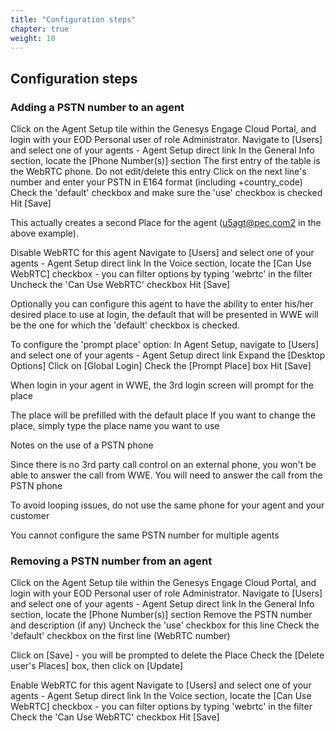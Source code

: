 ```yaml
---
title: "Configuration steps"
chapter: true
weight: 10
---
```


## Configuration steps

### Adding a PSTN number to an agent
Click on the Agent Setup tile within the Genesys Engage Cloud Portal, and login with your EOD Personal user of role Administrator. 
Navigate to [Users] and select one of your agents - Agent Setup direct link
In the General Info section, locate the [Phone Number(s)] section
The first entry of the table is the WebRTC phone. Do not edit/delete this entry
Click on the next line's number and enter your PSTN in E164 format (including +country_code)
Check the 'default' checkbox and make sure the 'use' checkbox is checked
Hit [Save]
 


This actually creates a second Place for the agent (u5agt@pec.com2 in the above example).

Disable WebRTC for this agent
Navigate to [Users] and select one of your agents - Agent Setup direct link
In the Voice section, locate the [Can Use WebRTC] checkbox - you can filter options by typing 'webrtc' in the filter
Uncheck the 'Can Use WebRTC' checkbox
Hit [Save]

Optionally you can configure this agent to have the ability to enter his/her desired place to use at login, the default that will be presented in WWE will be the one for which the 'default' checkbox is checked.

To configure  the 'prompt place' option:
In Agent Setup, navigate to [Users] and select one of your agents - Agent Setup direct link
Expand the [Desktop Options] 
Click on [Global Login]
Check the [Prompt Place] box
Hit [Save]




When login in your agent in WWE, the 3rd login screen will prompt for the place

The place will be prefilled with the default place
If you want to change the place, simply type the place name you want to use



Notes on the use of a PSTN phone

Since there is no 3rd party call control on an external phone, you won't be able to answer the call from WWE. You will need to answer the call from the PSTN phone

To avoid looping issues, do not use the same phone for your agent and your customer

You cannot configure the same PSTN number for multiple agents

### Removing a PSTN number from an agent

Click on the Agent Setup tile within the Genesys Engage Cloud Portal, and login with your EOD Personal user of role Administrator. 
Navigate to [Users] and select one of your agents - Agent Setup direct link
In the General Info section, locate the [Phone Number(s)] section
Remove the PSTN number and description (if any)
Uncheck the 'use' checkbox for this line
Check the 'default' checkbox on the first line (WebRTC number)


Click on [Save] - you will be prompted to delete the Place
Check the [Delete user's Places] box, then click on [Update]



Enable WebRTC for this agent
Navigate to [Users] and select one of your agents - Agent Setup direct link
In the Voice section, locate the [Can Use WebRTC] checkbox - you can filter options by typing 'webrtc' in the filter
Check the 'Can Use WebRTC' checkbox
Hit [Save]


